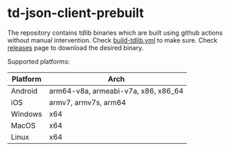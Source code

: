 # td-json-client-prebuilt

The repository contains tdlib binaries which are built using github actions without manual intervention. Check [build-tdlib.yml](https://github.com/vip200/td-json-client-prebuilt/blob/master/.github/workflows/build-tdlib.yml) to make sure. Check [releases](https://github.com/vip200/td-json-client-prebuilt/releases) page to download the desired binary.

Supported platforms:

| Platform | Arch                                |
|----------|-------------------------------------|
| Android  | arm64-v8a, armeabi-v7a, x86, x86_64 |
| iOS      | armv7, armv7s, arm64                |
| Windows  | x64                                 |
| MacOS    | x64                                 |
| Linux    | x64                                 |
